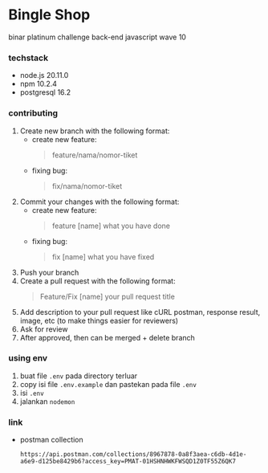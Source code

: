 # Bingle Shop
binar platinum challenge back-end javascript wave 10

### techstack
- node.js 20.11.0
- npm 10.2.4
- postgresql 16.2

### contributing
1. Create new branch with the following format:
   - create new feature:
     > feature/nama/nomor-tiket
   - fixing bug:
     > fix/nama/nomor-tiket
2. Commit your changes with the following format:
   - create new feature:
     > feature [name] what you have done
   - fixing bug:
     > fix [name] what you have fixed
3. Push your branch
4. Create a pull request with the following format:
   > Feature/Fix [name] your pull request title
5. Add description to your pull request like cURL postman, response result, image, etc (to make things easier for reviewers)
6. Ask for review
7. After approved, then can be merged + delete branch

### using env
1. buat file `.env` pada directory terluar
2. copy isi file `.env.example` dan pastekan pada file `.env`
3. isi `.env`
4. jalankan `nodemon`

### link
- postman collection
  ```
  https://api.postman.com/collections/8967878-0a8f3aea-c6db-4d1e-a6e9-d125be8429b6?access_key=PMAT-01HSHNHWKFWSQD1Z0TF55Z6QK7
  ```
